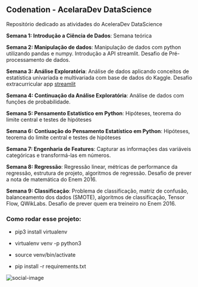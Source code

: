 ## Codenation - AcelaraDev DataScience



Repositório dedicado as atividades do AceleraDev DataScience

**Semana 1: Introdução a Ciência de Dados**: Semana teórica

**Semana 2: Manipulação de dados**: Manipulação de dados com python utilizando pandas e numpy. Introdução a API streamlit. Desafio de Pré-processamento de dados.

**Semana 3: Análise Exploratória**: Análise de dados aplicando conceitos de estatística univariada e multivariada com base de dados do Kaggle. Desafio extracurricular app [streamlit](https://github.com/vvalcristina/streamlit-app)

**Semana 4: Continuação da Análise Exploratória**: Análise de dados com funções de probabilidade.

**Semana 5: Pensamento Estatístico em Python**: Hipóteses, teorema do limite central e testes de hipóteses

**Semana 6: Contiuação do Pensamento Estatístico em Python**: Hipóteses, teorema do limite central e testes de hipóteses

**Semana 7: Engenharia de Features**: Capturar as informações das variáveis categóricas e transformá-las em números.

**Semana 8: Regressão**: Regressão linear, métricas de performance da regressão, estrutura de projeto, algoritmos de regressão. Desafio de prever a nota de matemática do Enem 2016.

**Semana 9: Classificação**: Problema de classificação, matriz de confusão, balanceamento dos dados (SMOTE), algoritmos de classificação, Tensor Flow, QWikLabs. Desafio de prever quem era treineiro no Enem 2016. 


### Como rodar esse projeto:

* pip3 install virtualenv

*  virtualenv venv -p python3

*  source venv/bin/activate

*  pip install -r requirements.txt



![social-image](https://user-images.githubusercontent.com/52939036/81510437-0e683600-92e8-11ea-8cfc-48e266dabc5f.png)
